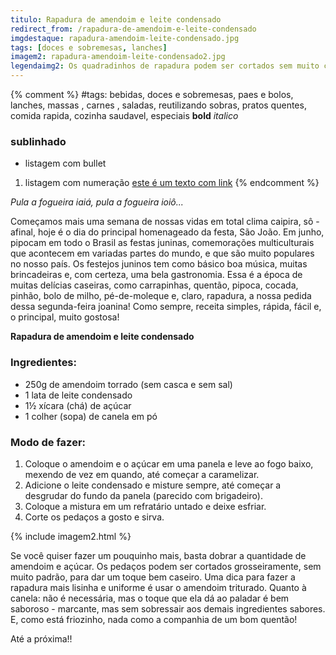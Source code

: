 ```yaml
---
titulo: Rapadura de amendoim e leite condensado
redirect_from: /rapadura-de-amendoim-e-leite-condensado
imgdestaque: rapadura-amendoim-leite-condensado.jpg
tags: [doces e sobremesas, lanches]
imagem2: rapadura-amendoim-leite-condensado2.jpg
legendaimg2: Os quadradinhos de rapadura podem ser cortados sem muito cuidado, bem com cara de comidinha caseira.
---
```

{% comment %}
#tags: bebidas, doces e sobremesas, paes e bolos, lanches, massas , carnes , saladas, reutilizando sobras, pratos quentes, comida rapida, cozinha saudavel, especiais
**bold**
*italico*
### sublinhado
* listagem com bullet
1. listagem com numeração
[este é um texto com link](https://www.enderecodolink.com)
{% endcomment %}

*Pula a fogueira iaiá, pula a fogueira ioiô...*

Começamos mais uma semana de nossas vidas em total clima caipira, sô - afinal, hoje é o dia do principal homenageado da festa, São João. Em junho, pipocam em todo o Brasil as festas juninas, comemorações multiculturais que acontecem em variadas partes do mundo, e que são muito populares no nosso país. Os festejos juninos tem como básico boa música, muitas brincadeiras e, com certeza, uma bela gastronomia. Essa é a época de muitas delícias caseiras, como carrapinhas, quentão, pipoca, cocada, pinhão, bolo de milho, pé-de-moleque e, claro, rapadura, a nossa pedida dessa segunda-feira joanina! Como sempre, receita simples, rápida, fácil e, o principal, muito gostosa!

**Rapadura de amendoim e leite condensado**

### Ingredientes:

* 250g de amendoim torrado (sem casca e sem sal)
* 1 lata de leite condensado
* 1½ xícara (chá) de açúcar 
* 1 colher (sopa) de canela em pó

### Modo de fazer:

1. Coloque o amendoim e o açúcar em uma panela e leve ao fogo baixo, mexendo de vez em quando, até começar a caramelizar.
2. Adicione o leite condensado e misture sempre, até começar a desgrudar do fundo da panela (parecido com brigadeiro).
3. Coloque a mistura em um refratário untado e deixe esfriar. 
4. Corte os pedaços a gosto e sirva. 

{% include imagem2.html %}

Se você quiser fazer um pouquinho mais, basta dobrar a quantidade de amendoim e açúcar. Os pedaços podem ser cortados grosseiramente, sem muito padrão, para dar um toque bem caseiro. Uma dica para fazer a rapadura mais lisinha e uniforme é usar o amendoim triturado. Quanto à canela: não é necessária, mas o toque que ela dá ao paladar é bem saboroso - marcante, mas sem sobressair aos demais ingredientes sabores. E, como está friozinho, nada como a companhia de um bom quentão! 

Até a próxima!!

